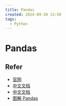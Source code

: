 ```yaml
---
title: Pandas
created: 2024-09-20 13:50
tags:
  - Python
---
```


<!-- markdownlint-disable MD025 -->

# Pandas

## Refer

- [官网](https://pandas.pydata.org/)
- [中文文档](https://github.com/teadocs/pandas-cn)
- [中文文档](https://www.pypandas.cn/)
- [图解 Pandas](https://pandas.liuzaoqi.com/intro.html)
